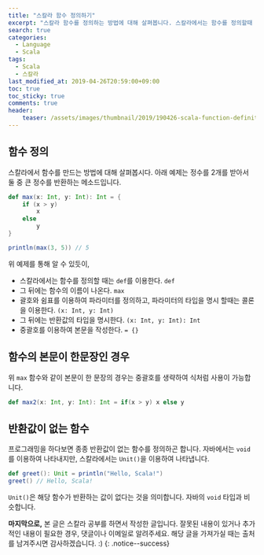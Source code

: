 ```yaml
---
title: "스칼라 함수 정의하기"
excerpt: "스칼라 함수를 정의하는 방법에 대해 살펴봅니다. 스칼라에서는 함수를 정의할때 def라는 키워드를 이용합니다."
search: true
categories: 
  - Language
  - Scala
tags: 
  - Scala
  - 스칼라
last_modified_at: 2019-04-26T20:59:00+09:00
toc: true
toc_sticky: true
comments: true
header:
    teaser: /assets/images/thumbnail/2019/190426-scala-function-definition.png
---
```


## 함수 정의

스칼라에서 함수를 만드는 방법에 대해 살펴봅시다. 아래 예제는 정수를 2개를 받아서 둘 중 큰 정수를 반환하는 메소드입니다.

```scala
def max(x: Int, y: Int): Int = {
    if (x > y)
        x
    else
        y
}
```

```scala
println(max(3, 5)) // 5
```

위 예제를 통해 알 수 있듯이,

- 스칼라에서는 함수를 정의할 때는 `def`를 이용한다. `def`
- 그 뒤에는 함수의 이름이 나온다. `max`
- 괄호와 쉼표를 이용하여 파라미터를 정의하고, 파라미터의 타입을 명시 할때는 콜론을 이용한다. `(x: Int, y: Int)`
- 그 뒤에는 반환값의 타입을 명시한다. `(x: Int, y: Int): Int`
- 중괄호를 이용하여 본문을 작성한다. `= {}`

## 함수의 본문이 한문장인 경우

위 `max` 함수와 같이 본문이 한 문장의 경우는 중괄호를 생략하여 식처럼 사용이 가능합니다.

```scala
def max2(x: Int, y: Int): Int = if(x > y) x else y
```

## 반환값이 없는 함수

프로그래밍을 하다보면 종종 반환값이 없는 함수를 정의하곤 합니다. 자바에서는 `void`를 이용하여 나타내지만, 스칼라에서는 `Unit()`을 이용하여 나타냅니다.

```scala
def greet(): Unit = println("Hello, Scala!")
greet() // Hello, Scala!
```

`Unit()`은 해당 함수가 반환하는 값이 없다는 것을 의미합니다. 자바의 `void` 타입과 비슷합니다.

<i class="far fa-laugh-wink"></i> **마지막으로,** 본 글은 스칼라 공부를 하면서 작성한 글입니다. 잘못된 내용이 있거나 추가적인 내용이 필요한 경우, 댓글이나 이메일로 알려주세요. 해당 글을 가져가실 때는 출처를 남겨주시면 감사하겠습니다. :)
{: .notice--success}